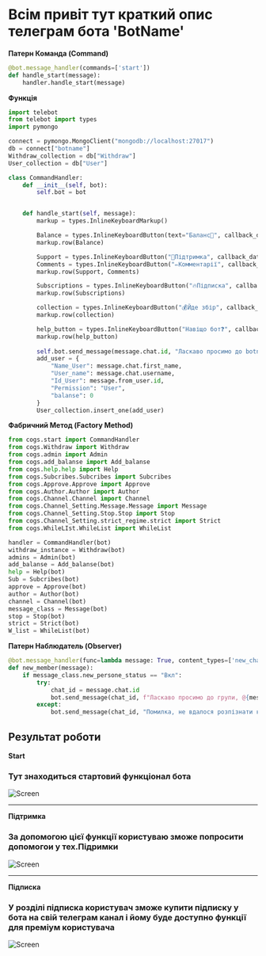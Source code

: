 # Всім привіт тут краткий опис телеграм бота 'BotName'

**Патерн Команда (Command)**
```Python
@bot.message_handler(commands=['start'])
def handle_start(message):
    handler.handle_start(message)
```
**Функція**
```Python
import telebot
from telebot import types
import pymongo

connect = pymongo.MongoClient("mongodb://localhost:27017")
db = connect["botname"]
Withdraw_collection = db["Withdraw"]
User_collection = db["User"]

class CommandHandler:
    def __init__(self, bot):
        self.bot = bot


    def handle_start(self, message):
        markup = types.InlineKeyboardMarkup()

        Balance = types.InlineKeyboardButton(text="Баланс📍", callback_data="Balance")
        markup.row(Balance)

        Support = types.InlineKeyboardButton("🍰Підтримка", callback_data="Support")
        Comments = types.InlineKeyboardButton("✏️Комментарії", callback_data="Comments")
        markup.row(Support, Comments)

        Subscriptions = types.InlineKeyboardButton("🔥Підписка", callback_data="Subscriptions")
        markup.row(Subscriptions)

        collection = types.InlineKeyboardButton("💰Йде збір", callback_data="collection")
        markup.row(collection)

        help_button = types.InlineKeyboardButton("Навіщо бот❓", callback_data="help")
        markup.row(help_button)
    
        self.bot.send_message(message.chat.id, "Ласкаво просимо до botname!\n\n📌Бот дозволяє монетизувати продаж вашого унікального контенту у групах. Також монетизує коментарі користувачів.🔥", reply_markup=markup)
        add_user = {
            "Name_User": message.chat.first_name,
            "User_name": message.chat.username,
            "Id_User": message.from_user.id,
            "Permission": "User",
            "balanse": 0
        }
        User_collection.insert_one(add_user)

```
**Фабричний Метод (Factory Method)**
```Python
from cogs.start import CommandHandler
from cogs.Withdraw import Withdraw
from cogs.admin import Admin
from cogs.add_balanse import Add_balanse
from cogs.help.help import Help
from cogs.Subcribes.Subcribes import Subcribes
from cogs.Approve.Approve import Approve
from cogs.Author.Author import Author
from cogs.Channel.Channel import Channel
from cogs.Channel_Setting.Message.Message import Message
from cogs.Channel_Setting.Stop.Stop import Stop
from cogs.Channel_Setting.strict_regime.strict import Strict
from cogs.WhileLIst.WhileList import WhileList

handler = CommandHandler(bot)
withdraw_instance = Withdraw(bot)
admins = Admin(bot)
add_balanse = Add_balanse(bot)
help = Help(bot)
Sub = Subcribes(bot)
approve = Approve(bot)
author = Author(bot)
channel = Channel(bot)
message_class = Message(bot)
stop = Stop(bot)
strict = Strict(bot)
W_list = WhileList(bot)
```
**Патерн Наблюдатель (Observer)**
```Python
@bot.message_handler(func=lambda message: True, content_types=['new_chat_members'])
def new_member(message):
    if message_class.new_persone_status == "Вкл":
        try:
            chat_id = message.chat.id
            bot.send_message(chat_id, f"Ласкаво просимо до групи, @{message.from_user.username}!")
        except:
            bot.send_message(chat_id, "Помилка, не вдалося розпізнати користувача!")
```
## Результат роботи
**Start**
### Тут знаходиться стартовий функціонал бота
![Screen](https://i.imgur.com/iJBX11t.png)
___
**Підтримка**
### За допомогою цієї функції користуваю зможе попросити допомогои у тех.Підримки
![Screen](https://i.imgur.com/CLdTI7a.png)
____
**Підписка**
### У розділі підписка користувач зможе купити підписку у бота на свій телеграм канал і йому буде доступно функції для преміум користувача
![Screen](https://i.imgur.com/P02Uq7b.png)
